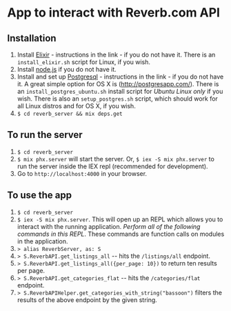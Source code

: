 # App to interact with Reverb.com API

## Installation
1. Install [Elixir](https://elixir-lang.org/) - instructions in the link - if you do not have it. There is an `install_elixir.sh` script for Linux, if you wish.
2. Install [node.js](https://nodejs.org/en/) if you do not have it.
3. Install  and set up [Postgresql](https://www.postgresql.org/) - instructions in the link - if you do not have it. A great simple option for OS X is (http://postgresapp.com/). There is an `install_postgres_ubuntu.sh` install script for *Ubuntu Linux only* if you wish. There is also an `setup_postgres.sh` script, which should work for all Linux distros and for OS X, if you wish.
3. `$ cd reverb_server && mix deps.get`

## To run the server
1. `$ cd reverb_server`
2. `$ mix phx.server` will start the server. Or, `$ iex -S mix phx.server` to run the server inside the IEX repl (recommended for development).
3. Go to `http://localhost:4000` in your browser.

## To use the app
1. `$ cd reverb_server`
2. `$ iex -S mix phx.server`. This will open up an REPL which allows you to interact with the running application. *Perform all of the following commands in this REPL*. These commands are function calls on modules in the application.
3. `> alias ReverbServer, as: S`
4. `> S.ReverbAPI.get_listings_all` -- hits the `/listings/all` endpoint. 
5. `> S.ReverbAPI.get_listings_all({per_page: 10})` to return ten results per page.
6. `> S.ReverbAPI.get_categories_flat` -- hits the `/categories/flat` endpoint.
7. `> S.ReverbAPIHelper.get_categories_with_string("bassoon")` filters the results of the above endpoint by the given string. 
